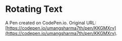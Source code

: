 # Rotating Text

A Pen created on CodePen.io. Original URL: [https://codepen.io/umangsharma7th/pen/KKGMXrv](https://codepen.io/umangsharma7th/pen/KKGMXrv).

